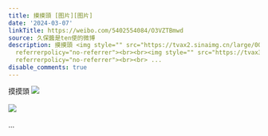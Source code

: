 ```yaml
---
title: 摸摸頭 [图片][图片]
date: '2024-03-07'
linkTitle: https://weibo.com/5402554084/O3VZTBmwd
source: 久保醬是ten使的微博
description: 摸摸頭 <img style="" src="https://tvax2.sinaimg.cn/large/005TCz76gy1hniocwu93lj30wi0hzabd.jpg"
  referrerpolicy="no-referrer"><br><br><img style="" src="https://tvax3.sinaimg.cn/large/005TCz76gy1hniocxao41j30wi0hzabd.jpg"
  referrerpolicy="no-referrer"><br><br> ...
disable_comments: true
---
```

摸摸頭 <img style="" src="https://tvax2.sinaimg.cn/large/005TCz76gy1hniocwu93lj30wi0hzabd.jpg" referrerpolicy="no-referrer"><br><br><img style="" src="https://tvax3.sinaimg.cn/large/005TCz76gy1hniocxao41j30wi0hzabd.jpg" referrerpolicy="no-referrer"><br><br> ...
